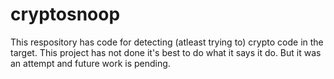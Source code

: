 # cryptosnoop

This respository has code for detecting (atleast trying to) crypto code in the target. This project has not done it's best to do what it says it do. But it was an attempt and future work is pending.
